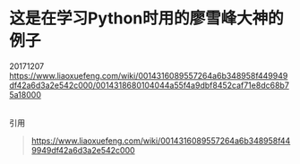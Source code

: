 # 这是在学习Python时用的廖雪峰大神的例子

20171207
https://www.liaoxuefeng.com/wiki/0014316089557264a6b348958f449949df42a6d3a2e542c000/0014318680104044a55f4a9dbf8452caf71e8dc68b75a18000

<br>引用
>https://www.liaoxuefeng.com/wiki/0014316089557264a6b348958f449949df42a6d3a2e542c000